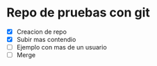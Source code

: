 # Repo de pruebas con git

- [x] Creacion de repo
- [x] Subir mas contendio
- [ ] Ejemplo con mas de un usuario
- [ ] Merge
